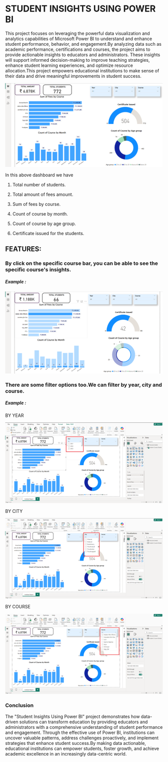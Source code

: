 # STUDENT INSIGHTS USING POWER BI

This project focuses on leveraging the powerful data visualization and analytics capabilities of Microsoft Power BI to understand and enhance student performance, behavior, and engagement.By analyzing data such as academic performance, certifications and courses, the project aims to provide actionable insights to educators and administrators. These insights will support informed decision-making to improve teaching strategies, enhance student learning experiences, and optimize resource allocation.This project empowers educational institutions to make sense of their data and drive meaningful improvements in student success.


![image](https://github.com/SAKTHISWAR/PowerBI/blob/main/6.png)


In this above dashboard we have 

1) Total number of students.

2) Total amount of fees amount.

3) Sum of fees by course.

4) Count of course by month.

5) Count of course by age group.

6) Certificate issued for the students.


## FEATURES:

### By click on the specific course bar, you can be able to see the specific course's insights.

##### Example :
![image](https://github.com/SAKTHISWAR/PowerBI/blob/main/5.png)


### There are some filter options too.We can filter by year, city and course.

##### Example :

BY YEAR 

![image](https://github.com/SAKTHISWAR/PowerBI/blob/main/2.png)

BY CITY

![image](https://github.com/SAKTHISWAR/PowerBI/blob/main/3.png)

BY COURSE

![image](https://github.com/SAKTHISWAR/PowerBI/blob/main/4.png)


### Conclusion 
The "Student Insights Using Power BI" project demonstrates how data-driven solutions can transform education by providing educators and administrators with a comprehensive understanding of student performance and engagement. Through the effective use of Power BI, institutions can uncover valuable patterns, address challenges proactively, and implement strategies that enhance student success.By making data actionable, educational institutions can empower students, foster growth, and achieve academic excellence in an increasingly data-centric world.



